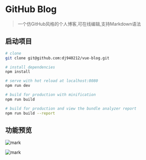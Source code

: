 # GitHub Blog

> 一个仿GitHub风格的个人博客,可在线编辑,支持Markdown语法

## 启动项目

``` bash
# clone
git clone git@github.com:dj940212/vue-blog.git

# install dependencies
npm install

# serve with hot reload at localhost:8080
npm run dev

# build for production with minification
npm run build

# build for production and view the bundle analyzer report
npm run build --report
```



## 功能预览

![mark](http://image.dingjian.name/blog/170918/8m74CH1ELd.gif)

![mark](http://image.dingjian.name/blog/170918/9CcDgKHlIi.gif)